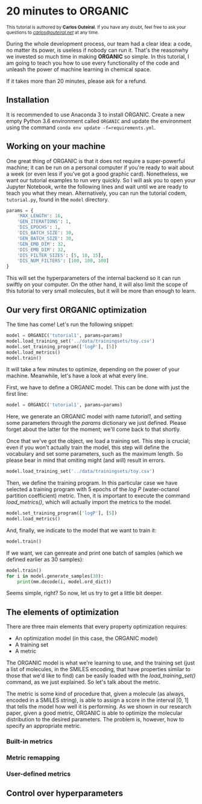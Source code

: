 # 20 minutes to ORGANIC

<sup>This tutorial is authored by __Carlos Outeiral__. If you have any doubt, feel free to ask your questions to *carlos@outeiral.net* at any time.</sup>

During the whole development process, our team had a clear idea: a code, no matter its power, is useless if nobody can run it. That's the reasonwhy we invested so much time in making **ORGANIC** so simple. In this tutorial, I am going to teach you how to use every functionality of the code and unleash the power of machine learning in chemical space.

If it takes more than 20 minutes, please ask for a refund.

## Installation

It is recommended to use Anaconda 3 to install ORGANIC. Create a new empty Python 3.6 environment called `ORGANIC` and update the environment using the command `conda env update -f=requirements.yml`.

## Working on your machine

One great thing of ORGANIC is that it does not require a super-powerful machine; it can be run on a personal computer if you're ready to wait about a week (or even less if you've got a good graphic card). Nonetheless, we want our tutorial examples to run very quickly. So I will ask you to open your Jupyter Notebook, write the following lines and wait until we are ready to teach you what they mean. Alternatively, you can run the tutorial codem, `tutorial.py`, found in the `model` directory.

```python
params = {
    'MAX_LENGTH': 16,
    'GEN_ITERATIONS': 1,
    'DIS_EPOCHS': 1,
    'DIS_BATCH_SIZE': 30,
    'GEN_BATCH_SIZE': 30,
    'GEN_EMB_DIM': 32,
    'DIS_EMB_DIM': 32,
    'DIS_FILTER_SIZES': [5, 10, 15],
    'DIS_NUM_FILTERS': [100, 100, 100]
}
```

This will set the hyperparameters of the internal backend so it can run swiftly on your computer. On the other hand, it will also limit the scope of this tutorial to very small molecules, but it will be more than enough to learn.

## Our very first ORGANIC optimization

The time has come! Let's run the following snippet:

```python
model = ORGANIC('tutorial1', params=params)                            
model.load_training_set('../data/trainingsets/toy.csv') 
model.set_training_program(['logP'], [5])               
model.load_metrics()                         
model.train()                               
```

It will take a few minutes to optimize, depending on the power of your machine. Meanwhile, let's have a look at what every line.

First, we have to define a ORGANIC model. This can be done with just the first line:

```python
model = ORGANIC('tutorial1', params=params)
```

Here, we generate an ORGANIC model with name *tutorial1*, and setting some parameters through the *params* dictionary we just defined. Please forget about the latter for the moment; we'll come back to that shortly.

Once that we've got the object, we load a training set. This step is crucial; even if you won't actually train the model, this step will define the vocabulary and set some parameters, such as the maximum length. So please bear in mind that omiting might (and *will*) result in errors.

```python
model.load_training_set('../data/trainingsets/toy.csv')
```

Then, we define the training program. In this particular case we have selected a training program with 5 epochs of the *log P* (water-octanol partition coefficient) metric. Then, it is important to execute the command *load_metrics()*, which will actually import the metrics to the model.

```python
model.set_training_program(['logP'], [5])
model.load_metrics()
```

And, finally, we indicate to the model that we want to train it:

```python
model.train()
```

If we want, we can genreate and print one batch of samples (which we defined earlier as 30 samples):

```python
model.train()
for i in model.generate_samples(30):
    print(mm.decode(i, model.ord_dict))
```

Seems simple, right? So now, let us try to get a little bit deeper.

## The elements of optimization

There are three main elements that every property optimization requires:

* An optimization model (in this case, the ORGANIC model)
* A training set
* A metric

The ORGANIC model is what we're learning to use, and the training set (just a list of molecules, in the SMILES encoding, that have properties similar to those that we'd like to find) can be easily loaded with the *load_training_set()* command, as we just explained. So let's talk about the metric.

The metric is some kind of procedure that, given a molecule (as always, encoded in a SMILES string), is able to assign a score in the interval [0, 1] that tells the model how well it is performing. As we shown in our research paper, given a good metric, ORGANIC is able to optimize the molecular distribution to the desired parameters. The problem is, however, how to specify an appropriate metric.

### Built-in metrics



### Metric remapping

### User-defined metrics

## Control over hyperparameters
